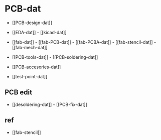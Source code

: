 
# PCB-dat 


- [[PCB-design-dat]] 

- [[EDA-dat]] - [[kicad-dat]]

- [[fab-dat]] - [[fab-PCB-dat]] - [[fab-PCBA-dat]] - [[fab-stencil-dat]] - [[fab-mech-dat]]

- [[PCB-tools-dat]] - [[PCB-soldering-dat]]



- [[PCB-accesories-dat]]

- [[test-point-dat]]


## PCB edit 

- [[desoldering-dat]] - [[PCB-fix-dat]]



## ref 

- [[fab-stencil]]


